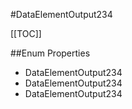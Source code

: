 #DataElementOutput234

[[TOC]]

##Enum Properties 

* DataElementOutput234
* DataElementOutput234
* DataElementOutput234